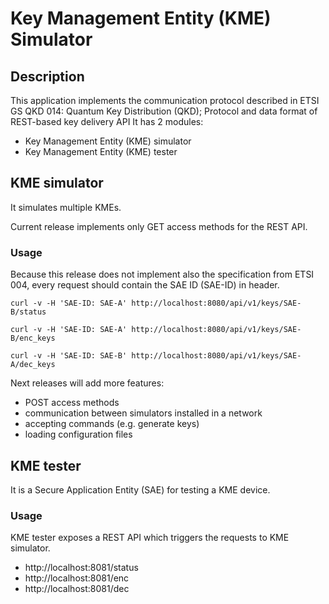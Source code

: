 # Key Management Entity (KME) Simulator

## Description
This application implements the communication protocol described in ETSI GS QKD 014:
Quantum Key Distribution (QKD); Protocol and data format of REST-based key delivery API
It has 2 modules: 
* Key Management Entity (KME) simulator
* Key Management Entity (KME) tester


## KME simulator
It simulates multiple KMEs. 

Current release implements only GET access methods for the REST API. 

### Usage
Because this release does not implement also the specification from ETSI 004, 
every request should contain the SAE ID (SAE-ID) in header.

`curl -v -H 'SAE-ID: SAE-A' http://localhost:8080/api/v1/keys/SAE-B/status`

`curl -v -H 'SAE-ID: SAE-A' http://localhost:8080/api/v1/keys/SAE-B/enc_keys`

`curl -v -H 'SAE-ID: SAE-B' http://localhost:8080/api/v1/keys/SAE-A/dec_keys`

Next releases will add more features:
* POST access methods
* communication between simulators installed in a network 
* accepting commands (e.g. generate keys)
* loading configuration files

## KME tester
It is a Secure Application Entity (SAE) for testing a KME device.


### Usage
KME tester exposes a REST API which triggers the requests to KME simulator. 
* http://localhost:8081/status
* http://localhost:8081/enc
* http://localhost:8081/dec
